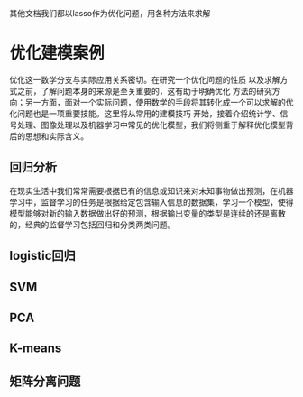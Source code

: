 其他文档我们都以lasso作为优化问题，用各种方法来求解

# 优化建模案例

优化这一数学分支与实际应用关系密切。在研究一个优化问题的性质 以及求解方式之前，了解问题本身的来源是至关重要的，这有助于明确优化 方法的研究方向；另一方面，面对一个实际问题，使用数学的手段将其转化成一个可以求解的优化问题也是一项重要技能。这里将从常用的建模技巧 开始，接着介绍统计学、信号处理、图像处理以及机器学习中常见的优化模型，我们将侧重于解释优化模型背后的思想和实际含义。



## 回归分析

在现实生活中我们常常需要根据已有的信息或知识来对未知事物做出预测，在机器学习中，监督学习的任务是根据给定包含输入信息的数据集，学习一个模型，使得模型能够对新的输入数据做出好的预测，根据输出变量的类型是连续的还是离散的，经典的监督学习包括回归和分类两类问题。



## logistic回归



## SVM



## PCA



## K-means



## 矩阵分离问题

